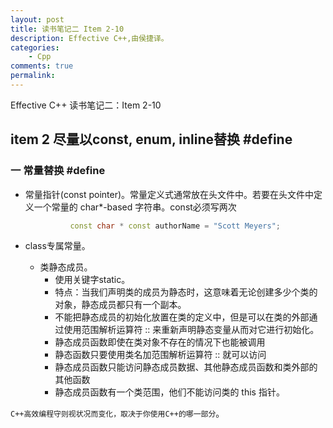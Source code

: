 ```yaml
---
layout: post
title: 读书笔记二 Item 2-10
description: Effective C++,由侯捷译。
categories:
    - Cpp
comments: true
permalink: 
---
```

Effective C++ 读书笔记二：Item 2-10

## item 2 尽量以const, enum, inline替换 #define

###  一 常量替换 #define

*  常量指针(const pointer)。常量定义式通常放在头文件中。若要在头文件中定义一个常量的 char\*-based 字符串。const必须写两次

    ```C++
              const char * const authorName = "Scott Meyers";
    ```

*  class专属常量。
    *  类静态成员。
        *  使用关键字static。 
        *  特点：当我们声明类的成员为静态时，这意味着无论创建多少个类的对象，静态成员都只有一个副本。
        *  不能把静态成员的初始化放置在类的定义中，但是可以在类的外部通过使用范围解析运算符 :: 来重新声明静态变量从而对它进行初始化。
        *  静态成员函数即使在类对象不存在的情况下也能被调用
        *  静态函数只要使用类名加范围解析运算符 :: 就可以访问
        *  静态成员函数只能访问静态成员数据、其他静态成员函数和类外部的其他函数
        *  静态成员函数有一个类范围，他们不能访问类的 this 指针。


`C++高效编程守则视状况而变化，取决于你使用C++的哪一部分`。
